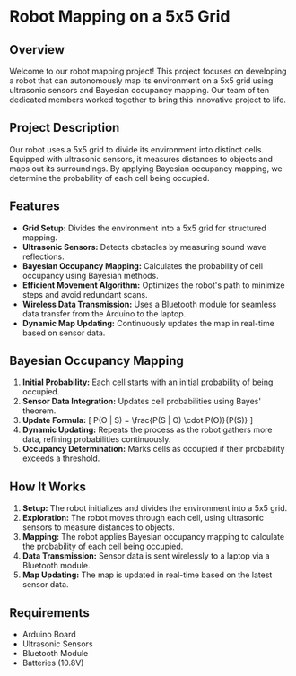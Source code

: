# Robot Mapping on a 5x5 Grid

## Overview

Welcome to our robot mapping project! This project focuses on developing a robot that can autonomously map its environment on a 5x5 grid using ultrasonic sensors and Bayesian occupancy mapping. Our team of ten dedicated members worked together to bring this innovative project to life.



## Project Description

Our robot uses a 5x5 grid to divide its environment into distinct cells. Equipped with ultrasonic sensors, it measures distances to objects and maps out its surroundings. By applying Bayesian occupancy mapping, we determine the probability of each cell being occupied.

## Features

- **Grid Setup:** Divides the environment into a 5x5 grid for structured mapping.
- **Ultrasonic Sensors:** Detects obstacles by measuring sound wave reflections.
- **Bayesian Occupancy Mapping:** Calculates the probability of cell occupancy using Bayesian methods.
- **Efficient Movement Algorithm:** Optimizes the robot's path to minimize steps and avoid redundant scans.
- **Wireless Data Transmission:** Uses a Bluetooth module for seamless data transfer from the Arduino to the laptop.
- **Dynamic Map Updating:** Continuously updates the map in real-time based on sensor data.

## Bayesian Occupancy Mapping

1. **Initial Probability:** Each cell starts with an initial probability of being occupied.
2. **Sensor Data Integration:** Updates cell probabilities using Bayes' theorem.
3. **Update Formula:** 
   \[
   P(O | S) = \frac{P(S | O) \cdot P(O)}{P(S)}
   \]
4. **Dynamic Updating:** Repeats the process as the robot gathers more data, refining probabilities continuously.
5. **Occupancy Determination:** Marks cells as occupied if their probability exceeds a threshold.

## How It Works

1. **Setup:** The robot initializes and divides the environment into a 5x5 grid.
2. **Exploration:** The robot moves through each cell, using ultrasonic sensors to measure distances to objects.
3. **Mapping:** The robot applies Bayesian occupancy mapping to calculate the probability of each cell being occupied.
4. **Data Transmission:** Sensor data is sent wirelessly to a laptop via a Bluetooth module.
5. **Map Updating:** The map is updated in real-time based on the latest sensor data.

## Requirements

- Arduino Board
- Ultrasonic Sensors
- Bluetooth Module
- Batteries (10.8V)


